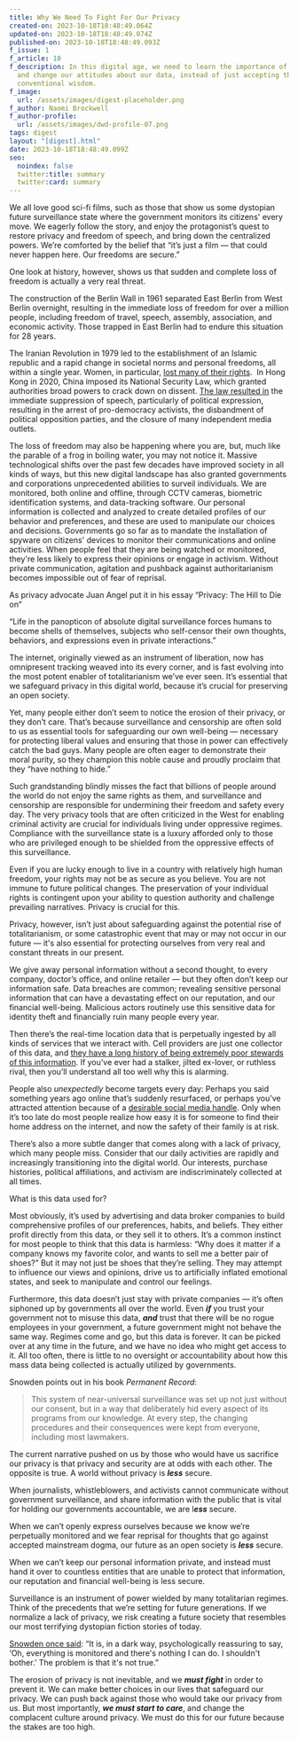 ```yaml
---
title: Why We Need To Fight For Our Privacy
created-on: 2023-10-18T18:48:49.064Z
updated-on: 2023-10-18T18:48:49.074Z
published-on: 2023-10-18T18:48:49.093Z
f_issue: 1
f_article: 10
f_description: In this digital age, we need to learn the importance of privacy
  and change our attitudes about our data, instead of just accepting the
  conventional wisdom.
f_image:
  url: /assets/images/digest-placeholder.png
f_author: Naomi Brockwell
f_author-profile:
  url: /assets/images/dwd-profile-07.png
tags: digest
layout: "[digest].html"
date: 2023-10-18T18:48:49.099Z
seo:
  noindex: false
  twitter:title: summary
  twitter:card: summary
---
```

We all love good sci-fi films, such as those that show us some dystopian future surveillance state where the government monitors its citizens' every move. We eagerly follow the story, and enjoy the protagonist’s quest to restore privacy and freedom of speech, and bring down the centralized powers. We’re comforted by the belief that “it’s just a film — that could never happen here. Our freedoms are secure.”



One look at history, however, shows us that sudden and complete loss of freedom is actually a very real threat. 



The construction of the Berlin Wall in 1961 separated East Berlin from West Berlin overnight, resulting in the immediate loss of freedom for over a million people, including freedom of travel, speech, assembly, association, and economic activity. Those trapped in East Berlin had to endure this situation for 28 years. 



The Iranian Revolution in 1979 led to the establishment of an Islamic republic and a rapid change in societal norms and personal freedoms, all within a single year. Women, in particular, [lost many of their rights](https://www.independent.co.uk/news/world/middle-east/iran-woman-hijab-protest-arrest-jailed-prison-shapark-shajarizadeh-headscarf-white-wednesdays-a8439816.html).  In Hong Kong in 2020, China imposed its National Security Law, which granted authorities broad powers to crack down on dissent. [The law resulted in](https://thediplomat.com/2022/06/hong-kong-is-unrecognizable-after-2-years-under-the-national-security-law/) the immediate suppression of speech, particularly of political expression, resulting in the arrest of pro-democracy activists, the disbandment of political opposition parties, and the closure of many independent media outlets.



The loss of freedom may also be happening where you are, but, much like the parable of a frog in boiling water, you may not notice it. Massive technological shifts over the past few decades have improved society in all kinds of ways, but this new digital landscape has also granted governments and corporations unprecedented abilities to surveil individuals. We are monitored, both online and offline, through CCTV cameras, biometric identification systems, and data-tracking software. Our personal information is collected and analyzed to create detailed profiles of our behavior and preferences, and these are used to manipulate our choices and decisions. Governments go so far as to mandate the installation of spyware on citizens' devices to monitor their communications and online activities. When people feel that they are being watched or monitored, they're less likely to express their opinions or engage in activism. Without private communication, agitation and pushback against authoritarianism becomes impossible out of fear of reprisal.



As privacy advocate Juan Angel put it in his essay “Privacy: The Hill to Die on”

“Life in the panopticon of absolute digital surveillance forces humans to become shells of themselves, subjects who self-censor their own thoughts, behaviors, and expressions even in private interactions.” 



The internet, originally viewed as an instrument of liberation, now has omnipresent tracking weaved into its every corner, and is fast evolving into the most potent enabler of totalitarianism we’ve ever seen. It’s essential that we safeguard privacy in this digital world, because it’s crucial for preserving an open society.



Yet, many people either don’t seem to notice the erosion of their privacy, or they don’t care. That’s because surveillance and censorship are often sold to us as essential tools for safeguarding our own well-being — necessary for protecting liberal values and ensuring that those in power can effectively catch the bad guys. Many people are often eager to demonstrate their moral purity, so they champion this noble cause and proudly proclaim that they “have nothing to hide.”



Such grandstanding blindly misses the fact that billions of people around the world do not enjoy the same rights as them, and surveillance and censorship are responsible for undermining their freedom and safety every day. The very privacy tools that are often criticized in the West for enabling criminal activity are crucial for individuals living under oppressive regimes. Compliance with the surveillance state is a luxury afforded only to those who are privileged enough to be shielded from the oppressive effects of this surveillance. 



Even if you are lucky enough to live in a country with relatively high human freedom, your rights may not be as secure as you believe. You are not immune to future political changes. The preservation of your individual rights is contingent upon your ability to question authority and challenge prevailing narratives. Privacy is crucial for this.



Privacy, however, isn’t just about safeguarding against the potential rise of totalitarianism, or some catastrophic event that may or may not occur in our future — it's also essential for protecting ourselves from very real and constant threats in our present. 



We give away personal information without a second thought, to every company, doctor’s office, and online retailer — but they often don’t keep our information safe. Data breaches are common; revealing sensitive personal information that can have a devastating effect on our reputation, and our financial well-being. Malicious actors routinely use this sensitive data for identity theft and financially ruin many people every year. 



Then there’s the real-time location data that is perpetually ingested by all kinds of services that we interact with. Cell providers are just one collector of this data, and [they have a long history of being extremely poor stewards of this information](https://www.theverge.com/2021/8/20/22633853/tmobile-data-breach-imei-sim-fcc). If you’ve ever had a stalker, jilted ex-lover, or ruthless rival, then you’ll understand all too well why this is alarming. 



People also *unexpectedly* become targets every day: Perhaps you said something years ago online that’s suddenly resurfaced, or perhaps you’ve attracted attention because of a [desirable social media handle](https://www.nbcnews.com/news/us-news/tennessee-man-targeted-his-twitter-handle-dies-after-swatting-call-n1274747). Only when it’s too late do most people realize how easy it is for someone to find their home address on the internet, and now the safety of their family is at risk.



There’s also a more subtle danger that comes along with a lack of privacy, which many people miss. Consider that our daily activities are rapidly and increasingly transitioning into the digital world. Our interests, purchase histories, political affiliations, and activism are indiscriminately collected at all times. 



What is this data used for?



Most obviously, it’s used by advertising and data broker companies to build comprehensive profiles of our preferences, habits, and beliefs. They either profit directly from this data, or they sell it to others. It’s a common instinct for most people to think that this data is harmless: “Why does it matter if a company knows my favorite color, and wants to sell me a better pair of shoes?” But it may not just be shoes that they’re selling. They may attempt to influence our views and opinions, drive us to artificially inflated emotional states, and seek to manipulate and control our feelings.



Furthermore, this data doesn’t just stay with private companies — it’s often siphoned up by governments all over the world. Even ***if*** you trust your government not to misuse this data, ***and*** trust that there will be no rogue employees in your government, a future government might not behave the same way. Regimes come and go, but this data is forever. It can be picked over at any time in the future, and we have no idea who might get access to it. All too often, there is little to no oversight or accountability about how this mass data being collected is actually utilized by governments.



Snowden points out in his book *Permanent Record*:

> This system of near-universal surveillance was set up not just without our consent, but in a way that deliberately hid every aspect of its programs from our knowledge. At every step, the changing procedures and their consequences were kept from everyone, including most lawmakers.



The current narrative pushed on us by those who would have us sacrifice our privacy is that privacy and security are at odds with each other. The opposite is true. A world without privacy is ***less*** secure.



When journalists, whistleblowers, and activists cannot communicate without government surveillance, and share information with the public that is vital for holding our governments accountable, we are l***ess*** secure.



When we can’t openly express ourselves because we know we’re perpetually monitored and we fear reprisal for thoughts that go against accepted mainstream dogma, our future as an open society is ***less*** secure.



When we can’t keep our personal information private, and instead must hand it over to countless entities that are unable to protect that information, our reputation and financial well-being is less secure.



Surveillance is an instrument of power wielded by many totalitarian regimes. Think of the precedents that we’re setting for future generations. If we normalize a lack of privacy, we risk creating a future society that resembles our most terrifying dystopian fiction stories of today.



[Snowden once said](https://twitter.com/Snowden/status/1546790812704440322): “It is, in a dark way, psychologically reassuring to say, ‘Oh, everything is monitored and there's nothing I can do. I shouldn't bother.’ The problem is that it's not true.” 



The erosion of privacy is not inevitable, and we ***must fight*** in order to prevent it. We can make better choices in our lives that safeguard our privacy. We can push back against those who would take our privacy from us. But most importantly, ***we must start to care***, and change the complacent culture around privacy. We must do this for our future because the stakes are too high.